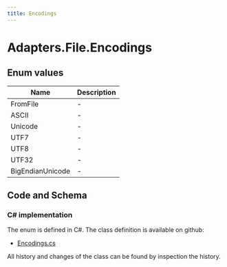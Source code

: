 ```yaml
---
title: Encodings
---
```


# Adapters.File.Encodings



## Enum values

| Name            | Description                                                    |
|-----------------|----------------------------------------------------------------|
| FromFile |  -  |
| ASCII |  -  |
| Unicode |  -  |
| UTF7 |  -  |
| UTF8 |  -  |
| UTF32 |  -  |
| BigEndianUnicode |  -  |


## Code and Schema

### C# implementation

The enum is defined in C#. The class definition is available on github:

- [Encodings.cs](https://github.com/BHoM/File_Toolkit/blob/develop/File_oM/enums/Encodings.cs)

All history and changes of the class can be found by inspection the history.
